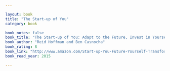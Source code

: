 ```yaml
---

layout: book
title: "The Start-up of You"
category: book

book_notes: false
book_title: "The Start-up of You: Adapt to the Future, Invest in Yourself, and Transform Your Career"
book_author: "Reid Hoffman and Ben Casnocha"
book_rating: 8
book_link: "http://www.amazon.com/Start-up-You-Future-Yourself-Transform/dp/0307888908/"
book_read_year: 2015

---
```

